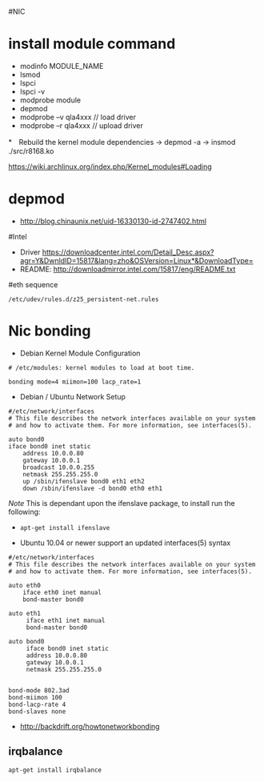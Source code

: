 #NIC

# install module command
* modinfo MODULE_NAME
* lsmod
* lspci
* lspci -v
* modprobe module
* depmod
* modprobe –v qla4xxx  // load driver
* modprobe –r qla4xxx  // upload driver



*　Rebuild the kernel module dependencies
-> depmod -a
-> insmod ./src/r8168.ko

<https://wiki.archlinux.org/index.php/Kernel_modules#Loading>

# depmod

* <http://blog.chinaunix.net/uid-16330130-id-2747402.html>

#Intel

* Driver <https://downloadcenter.intel.com/Detail_Desc.aspx?agr=Y&DwnldID=15817&lang=zho&OSVersion=Linux*&DownloadType=>
* README: <http://downloadmirror.intel.com/15817/eng/README.txt>



#eth sequence

```
/etc/udev/rules.d/z25_persistent-net.rules

```


# Nic bonding

* Debian Kernel Module Configuration

```
# /etc/modules: kernel modules to load at boot time.
 
bonding mode=4 miimon=100 lacp_rate=1
```

* Debian / Ubuntu Network Setup

```
#/etc/network/interfaces 
# This file describes the network interfaces available on your system
# and how to activate them. For more information, see interfaces(5).
 
auto bond0
iface bond0 inet static
	address 10.0.0.80
	gateway 10.0.0.1
	broadcast 10.0.0.255
	netmask 255.255.255.0
	up /sbin/ifenslave bond0 eth1 eth2
	down /sbin/ifenslave -d bond0 eth0 eth1

```
*Note* This is dependant upon the ifenslave package, to install run the following:

* `apt-get install ifenslave`

* Ubuntu 10.04 or newer support an updated interfaces(5) syntax

```
#/etc/network/interfaces 
# This file describes the network interfaces available on your system
# and how to activate them. For more information, see interfaces(5).
 
auto eth0
    iface eth0 inet manual
    bond-master bond0
 
auto eth1
     iface eth1 inet manual
     bond-master bond0
 
auto bond0
     iface bond0 inet static
     address 10.0.0.80
     gateway 10.0.0.1
     netmask 255.255.255.0
 
 
bond-mode 802.3ad
bond-miimon 100
bond-lacp-rate 4
bond-slaves none
```



* <http://backdrift.org/howtonetworkbonding>


## irqbalance

```
apt-get install irqbalance
```